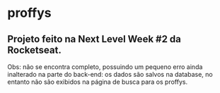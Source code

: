 # proffys

## Projeto feito na Next Level Week #2 da Rocketseat.

Obs: não se encontra completo, possuindo um pequeno erro ainda inalterado na parte do back-end: os dados são salvos na database, no entanto não são exibidos na página de busca para os proffys.
